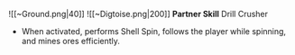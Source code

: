 
![[~Ground.png|40]]
![[~Digtoise.png|200]]
**Partner Skill**
Drill Crusher
- When activated, performs Shell Spin, follows the player while spinning, and mines ores efficiently.